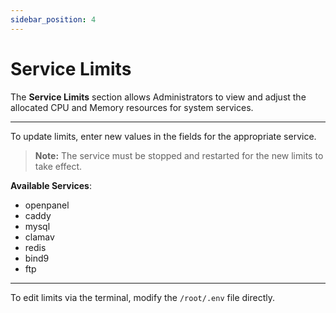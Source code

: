 ```yaml
---
sidebar_position: 4
---
```


# Service Limits

The **Service Limits** section allows Administrators to view and adjust the allocated CPU and Memory resources for system services.

---

To update limits, enter new values in the fields for the appropriate service.  

> **Note:** The service must be stopped and restarted for the new limits to take effect.

**Available Services**:

- openpanel
- caddy
- mysql
- clamav
- redis
- bind9
- ftp

---

To edit limits via the terminal, modify the `/root/.env` file directly.

